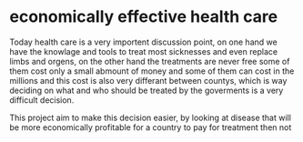 # economically effective health care
Today health care is a very importent discussion point, on one hand we have the knowlage and tools to treat most sicknesses and even replace limbs and orgens, on the other hand the treatments are never free some of them cost only a small abmount of money and some of them can cost in the millions and this cost is also very differant between countys, which is way deciding on what and who should be treated by the goverments is a very difficult decision.

This project aim to make this decision easier, by looking at disease that will be more economically profitable for a country to pay for treatment then not
